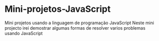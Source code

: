 # Mini-projetos-JavaScript
Mini projetos usando a linguagem de programação JavaScript
Neste mini projecto irei demostrar algumas formas de resolver varios problemas usando JavaScript
